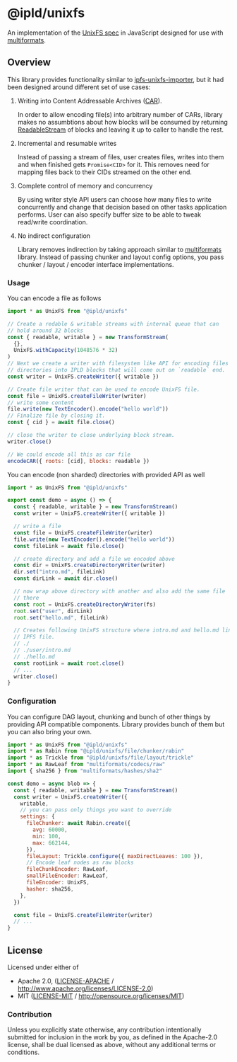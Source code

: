 # @ipld/unixfs

An implementation of the [UnixFS spec][] in JavaScript designed for use with
[multiformats][].

[unixfs spec]: https://github.com/ipfs/specs/blob/master/UNIXFS.md
[multiformats]: https://github.com/multiformats/js-multiformats

## Overview

This library provides functionality similar to [ipfs-unixfs-importer][], but it had been designed around different set of use cases:

1. Writing into Content Addressable Archives ([CAR][]).

   In order to allow encoding file(s) into arbitrary number of CARs, library makes no assumbtions about how blocks will be consumed by returning [ReadableStream][] of blocks and leaving it up to caller to handle the rest.

1. Incremental and resumable writes

   Instead of passing a stream of files, user creates files, writes into them and when finished gets `Promise<CID>` for it. This removes need for mapping files back to their CIDs streamed on the other end.

1. Complete control of memory and concurrency

   By using writer style API users can choose how many files to write concurrently and change that decision based on other tasks application performs. User can also specify buffer size to be able to tweak read/write coordination.

1. No indirect configuration

   Library removes indirection by taking approach similar to [multiformats][] library. Instead of passing chunker and layout config options, you pass chunker / layout / encoder interface implementations.

### Usage

You can encode a file as follows

```js
import * as UnixFS from "@ipld/unixfs"

// Create a redable & writable streams with internal queue that can
// hold around 32 blocks
const { readable, writable } = new TransformStream(
  {},
  UnixFS.withCapacity(1048576 * 32)
)
// Next we create a writer with filesystem like API for encoding files and
// directories into IPLD blocks that will come out on `readable` end.
const writer = UnixFS.createWriter({ writable })

// Create file writer that can be used to encode UnixFS file.
const file = UnixFS.createFileWriter(writer)
// write some content
file.write(new TextEncoder().encode("hello world"))
// Finalize file by closing it.
const { cid } = await file.close()

// close the writer to close underlying block stream.
writer.close()

// We could encode all this as car file
encodeCAR({ roots: [cid], blocks: readable })
```

You can encode (non sharded) directories with provided API as well

```ts
import * as UnixFS from "@ipld/unixfs"

export const demo = async () => {
  const { readable, writable } = new TransformStream()
  const writer = UnixFS.createWriter({ writable })

  // write a file
  const file = UnixFS.createFileWriter(writer)
  file.write(new TextEncoder().encode("hello world"))
  const fileLink = await file.close()

  // create directory and add a file we encoded above
  const dir = UnixFS.createDirectoryWriter(writer)
  dir.set("intro.md", fileLink)
  const dirLink = await dir.close()

  // now wrap above directory with another and also add the same file
  // there
  const root = UnixFS.createDirectoryWriter(fs)
  root.set("user", dirLink)
  root.set("hello.md", fileLink)

  // Creates following UnixFS structure where intro.md and hello.md link to same
  // IPFS file.
  // ./
  // ./user/intro.md
  // ./hello.md
  const rootLink = await root.close()
  // ...
  writer.close()
}
```

### Configuration

You can configure DAG layout, chunking and bunch of other things by providing API compatible components. Library provides bunch of them but you can also bring your own.

```js
import * as UnixFS from "@ipld/unixfs"
import * as Rabin from "@ipld/unixfs/file/chunker/rabin"
import * as Trickle from "@ipld/unixfs/file/layout/trickle"
import * as RawLeaf from "multiformats/codecs/raw"
import { sha256 } from "multiformats/hashes/sha2"

const demo = async blob => {
  const { readable, writable } = new TransformStream()
  const writer = UnixFS.createWriter({
    writable,
    // you can pass only things you want to override
    settings: {
      fileChunker: await Rabin.create({
        avg: 60000,
        min: 100,
        max: 662144,
      }),
      fileLayout: Trickle.configure({ maxDirectLeaves: 100 }),
      // Encode leaf nodes as raw blocks
      fileChunkEncoder: RawLeaf,
      smallFileEncoder: RawLeaf,
      fileEncoder: UnixFS,
      hasher: sha256,
    },
  })

  const file = UnixFS.createFileWriter(writer)
  // ...
}
```

## License

Licensed under either of

- Apache 2.0, ([LICENSE-APACHE](LICENSE-APACHE) / http://www.apache.org/licenses/LICENSE-2.0)
- MIT ([LICENSE-MIT](LICENSE-MIT) / http://opensource.org/licenses/MIT)

### Contribution

Unless you explicitly state otherwise, any contribution intentionally submitted for inclusion in the work by you, as defined in the Apache-2.0 license, shall be dual licensed as above, without any additional terms or conditions.

[ipfs-unixfs-importer]: https://www.npmjs.com/package/ipfs-unixfs-importer
[readablestream]: https://developer.mozilla.org/en-US/docs/Web/API/ReadableStream
[car]: https://ipld.io/specs/transport/car/carv1/
[`transformstream`]: https://developer.mozilla.org/en-US/docs/Web/API/TransformStream
[`writablestream`]: https://developer.mozilla.org/en-US/docs/Web/API/WritableStream
